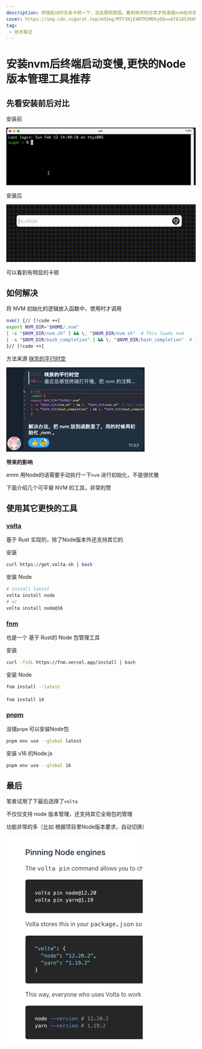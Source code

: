 ```yaml
---
description: 终端启动时总会卡顿一下，没去探究原因，看到咲奈的分享才知道是nvm在作祟
cover: https://img.cdn.sugarat.top/mdImg/MTY3NjE4NTM2MDkyOQ==676185360929
tag:
 - 技术笔记
---
```


# 安装nvm后终端启动变慢,更快的Node版本管理工具推荐

## 先看安装前后对比
安装前

![](./nvm-iterm/MTY3NjE4NDI1OTY0OA==676184259648.png?s1=https%3A//img.cdn.sugarat.top/mdImg/MTY3NjE4NDI1OTY0OA%3D%3D676184259648)


安装后

![](./nvm-iterm/MTY3NjE4NDgwNjAzMA==676184806030.png?s1=https%3A//img.cdn.sugarat.top/mdImg/MTY3NjE4NDgwNjAzMA%3D%3D676184806030)

可以看到有明显的卡顿

## 如何解决
将 NVM 初始化的逻辑放入函数中，使用时才调用

```sh
nvm() {// [!code ++]
export NVM_DIR="$HOME/.nvm"
[ -s "$NVM_DIR/nvm.sh" ] && \. "$NVM_DIR/nvm.sh"  # This loads nvm
[ -s "$NVM_DIR/bash_completion" ] && \. "$NVM_DIR/bash_completion"  # This loads nvm bash_completion
}// [!code ++]
```

方法来源 [咲奈的平行时空](https://public.zsxq.com/groups/28851452458181.html)

![](./nvm-iterm/MTY3NjE4NTM2MDkyOQ==676185360929.png?s1=https%3A//img.cdn.sugarat.top/mdImg/MTY3NjE4NTM2MDkyOQ%3D%3D676185360929)

**带来的影响**

emm 用Node的话需要手动执行一下`nvm` 进行初始化，不是很优雅

下面介绍几个可平替 NVM 的工具，非常的赞

## 使用其它更快的工具
### [volta](https://volta.sh/)
基于 Rust 实现的，除了Node版本外还支持其它的

安装
```sh
curl https://get.volta.sh | bash
```

安装 Node
```sh
# install latest
volta install node
# or
volta install node@16
```

### [fnm](https://github.com/Schniz/fnm)
也是一个 基于 Rust的 Node 包管理工具

安装
```sh
curl -fsSL https://fnm.vercel.app/install | bash
```

安装 Node
```sh
fnm install --latest

fnm install 14
```

### [pnpm](https://pnpm.io/zh/cli/env)
没错`pnpm` 可以安装Node包

```sh
pnpm env use --global latest
```

安装 v16 的Node.js

```sh
pnpm env use --global 16
```

## 最后
笔者试用了下最后选择了`volta`

不仅仅支持 node 版本管理，还支持其它全局包的管理

功能非常的多（比如 根据项目里Node版本要求，自动切换）

![](./nvm-iterm/MTY3NjE4OTM5MTk2Mg==676189391962.png?s1=https%3A//img.cdn.sugarat.top/mdImg/MTY3NjE4OTM5MTk2Mg%3D%3D676189391962)
